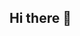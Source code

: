 ## Hi there 👋

<!--
**neetisabnani/neetisabnani** is a ✨ _special_ ✨ repository because its `README.md` (this file) appears on your GitHub profile.

Here are some ideas to get you started:

- 🔭 I’m currently working on upskilling myself to work in clean energy transition and environmental policy
- 🌱 I’m currently learning python for social research
- 👯 I’m looking to collaborate on beginner python projects or datasets relating to climate change and renewable energy sources
- 🤔 I’m looking for help with coding on python
- 💬 Ask me about the state of the world, India, renewable energy transition and effects and perils of climate change
- 📫 How to reach me: email
- 😄 Pronouns: she/her
- ⚡ Fun fact: Since Jupiter is a gas planet, it is so light that it would float in water. (I love astronomy facts!)
-->
